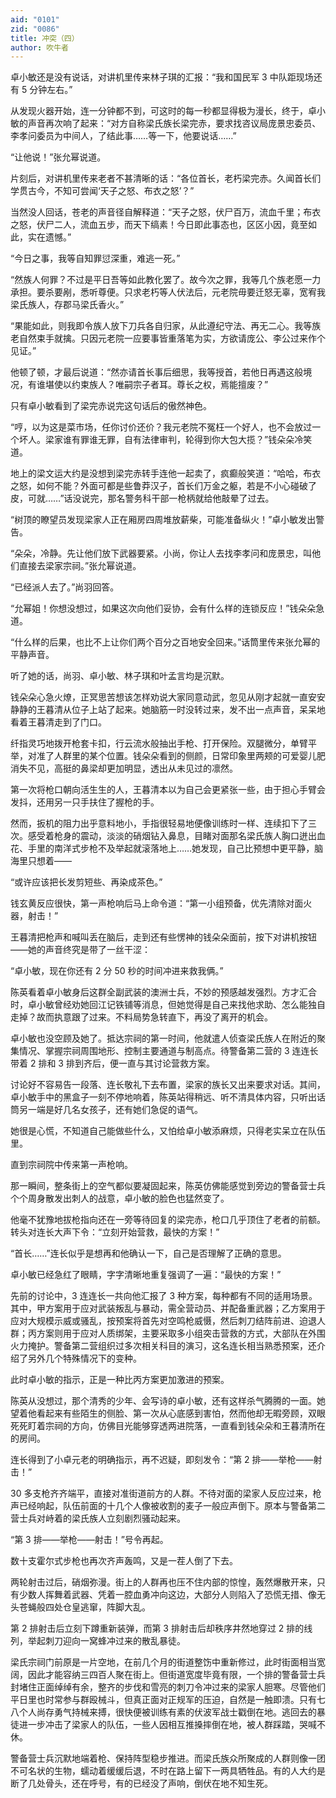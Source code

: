 ```yaml
---
aid: "0101"
zid: "0086"
title: 冲突（四）
author: 吹牛者
---
```


卓小敏还是没有说话，对讲机里传来林子琪的汇报：“我和国民军 3 中队距现场还有 5 分钟左右。”



从发现火器开始，连一分钟都不到，可这时的每一秒都显得极为漫长，终于，卓小敏的声音再次响了起来：“对方自称梁氏族长梁完赤，要求找咨议局庞景忠委员、李孝问委员为中间人，了结此事……等一下，他要说话……”



“让他说！”张允幂说道。



片刻后，对讲机里传来老者不甚清晰的话：“各位首长，老朽梁完赤。久闻首长们学贯古今，不知可尝闻‘天子之怒、布衣之怒’？”



当然没人回话，苍老的声音径自解释道：“天子之怒，伏尸百万，流血千里；布衣之怒，伏尸二人，流血五步，而天下缟素！今日即此事态也，区区小因，竟至如此，实在遗憾。”



“今日之事，我等自知罪愆深重，难逃一死。”



“然族人何罪？不过是平日吾等如此教化罢了。故今次之罪，我等几个族老愿一力承担。要杀要剐，悉听尊便。只求老朽等人伏法后，元老院毋要迁怒无辜，宽宥我梁氏族人，存郡马梁氏香火。”



“果能如此，则我即令族人放下刀兵各自归家，从此遵纪守法、再无二心。我等族老自然束手就擒。只因元老院一应要事皆重落笔为实，方欲请庞公、李公过来作个见证。”



他顿了顿，才最后说道：“然亦请首长事后细思，我等授首，若他日再遇这般境况，有谁堪使以约束族人？唯嗣宗子者耳。尊长之权，焉能擅废？”



只有卓小敏看到了梁完赤说完这句话后的傲然神色。



“哼，以为这是菜市场，任你讨价还价？我元老院不冤枉一个好人，也不会放过一个坏人。梁家谁有罪谁无罪，自有法律审判，轮得到你大包大揽？”钱朵朵冷笑道。



地上的梁文运大约是没想到梁完赤转手连他一起卖了，疯癫般笑道：“哈哈，布衣之怒，如何不能？外面可都是些鲁莽汉子，首长们万金之躯，若是不小心碰破了皮，可就……”话没说完，那名警务科干部一枪柄就给他敲晕了过去。



“树顶的瞭望员发现梁家人正在厢房四周堆放薪柴，可能准备纵火！”卓小敏发出警告。



“朵朵，冷静。先让他们放下武器要紧。小尚，你让人去找李孝问和庞景忠，叫他们直接去梁家宗祠。”张允幂说道。



“已经派人去了。”尚羽回答。



“允幂姐！你想没想过，如果这次向他们妥协，会有什么样的连锁反应！”钱朵朵急道。



“什么样的后果，也比不上让你们两个百分之百地安全回来。”话筒里传来张允幂的平静声音。



听了她的话，尚羽、卓小敏、林子琪和叶孟言均是沉默。



钱朵朵心急火燎，正冥思苦想该怎样劝说大家同意动武，忽见从刚才起就一直安安静静的王暮清从位子上站了起来。她脑筋一时没转过来，发不出一点声音，呆呆地看着王暮清走到了门口。



纤指灵巧地拨开枪套卡扣，行云流水般抽出手枪、打开保险。双腿微分，单臂平举，对准了人群里的某个位置。钱朵朵看到的侧颜，日常印象里两颊的可爱婴儿肥消失不见，高挺的鼻梁却更加明显，透出从未见过的凛然。



第一次将枪口朝向活生生的人，王暮清本以为自己会更紧张一些，由于担心手臂会发抖，还用另一只手扶住了握枪的手。



然而，扳机的阻力出乎意料地小，手指很轻易地便像训练时一样、连续扣下了三次。感受着枪身的震动，淡淡的硝烟钻入鼻息，目睹对面那名梁氏族人胸口迸出血花、手里的南洋式步枪不及举起就滚落地上……她发现，自己比预想中更平静，脑海里只想着——



“或许应该把长发剪短些、再染成茶色。”



钱玄黄反应很快，第一声枪响后马上命令道：“第一小组预备，优先清除对面火器，射击！”



王暮清把枪声和喊叫丢在脑后，走到还有些愣神的钱朵朵面前，按下对讲机按钮——她的声音终究是带了一丝干涩：



“卓小敏，现在你还有 2 分 50 秒的时间冲进来救我俩。”



陈英看着卓小敏身后这群全副武装的澳洲士兵，不妙的预感越发强烈。方才汇合时，卓小敏曾经劝她回江记铁铺等消息，但她觉得是自己来找他求助、怎么能独自走掉？故而执意跟了过来。不料局势急转直下，再没了离开的机会。



卓小敏也没空顾及她了。抵达宗祠的第一时间，他就遣人侦查梁氏族人在附近的聚集情况、掌握宗祠周围地形、控制主要通道与制高点。待警备第二营的 3 连连长带着 2 排和 3 排到齐后，便一直与其讨论营救方案。



讨论好不容易告一段落、连长敬礼下去布置，梁家的族长又出来要求对话。其间，卓小敏手中的黑盒子一刻不停地响着，陈英站得稍远、听不清具体内容，只听出话筒另一端是好几名女孩子，还有她们急促的语气。



她很是心慌，不知道自己能做些什么，又怕给卓小敏添麻烦，只得老实呆立在队伍里。



直到宗祠院中传来第一声枪响。



那一瞬间，整条街上的空气都似要凝固起来，陈英仿佛能感觉到旁边的警备营士兵个个周身散发出刺人的战意，卓小敏的脸色也猛然变了。



他毫不犹豫地拔枪指向还在一旁等待回复的梁完赤，枪口几乎顶住了老者的前额。转头对连长大声下令：“立刻开始营救，最快的方案！”



“首长……”连长似乎是想再和他确认一下，自己是否理解了正确的意思。



卓小敏已经急红了眼睛，字字清晰地重复强调了一遍：“最快的方案！”



先前的讨论中，3 连连长一共向他汇报了 3 种方案，每种都有不同的适用场景。其中，甲方案用于应对武装叛乱与暴动，需全营动员、并配备重武器；乙方案用于应对大规模示威或骚乱，按预案将首先对空鸣枪威慑，然后刺刀结阵前进、迫退人群；丙方案则用于应对人质绑架，主要采取多小组突击营救的方式，大部队在外围火力掩护。警备第二营组织过多次相关科目的演习，这名连长相当熟悉预案，还介绍了另外几个特殊情况下的变种。



此时卓小敏的指示，正是一种比丙方案更加激进的预案。



陈英从没想过，那个清秀的少年、会写诗的卓小敏，还有这样杀气腾腾的一面。她望着他看起来有些陌生的侧脸、第一次从心底感到害怕，然而他却无暇旁顾，双眼死死盯着宗祠的方向，仿佛目光能够穿透两进院落，一直看到钱朵朵和王暮清所在的房间。



连长得到了小卓元老的明确指示，再不迟疑，即刻发令：“第 2 排——举枪——射击！”



30 多支枪齐齐端平，直接对准街道前方的人群。不待对面的梁家人反应过来，枪声已经响起，队伍前面的十几个人像被收割的麦子一般应声倒下。原本与警备第二营士兵对峙着的梁氏族人立刻剧烈骚动起来。



“第 3 排——举枪——射击！”号令再起。



数十支霍尔式步枪也再次齐声轰鸣，又是一茬人倒了下去。



两轮射击过后，硝烟弥漫。街上的人群再也压不住内部的惊惶，轰然爆散开来，只有少数人挥舞着武器、凭着一腔血勇冲向这边，大部分人则陷入了恐慌无措、像无头苍蝇般四处仓皇逃窜，阵脚大乱。

第 2 排射击后立刻下蹲重新装弹，而第 3 排射击后却秩序井然地穿过 2 排的线列，举起刺刀迎向一窝蜂冲过来的散乱暴徒。



梁氏宗祠门前原是一片空地，在前几个月的街道整饬中重新修过，此时街面相当宽阔，因此才能容纳三四百人聚在街上。但街道宽度毕竟有限，一个排的警备营士兵封堵住正面绰绰有余，整齐的步伐和雪亮的刺刀令冲过来的梁家人胆寒。尽管他们平日里也时常参与群殴械斗，但真正面对正规军的压迫，自然是一触即溃。只有七八个人尚存勇气持械来搏，很快便被训练有素的伏波军战士戳倒在地。逃回去的暴徒进一步冲击了梁家人的队伍，一些人因相互推搡摔倒在地，被人群踩踏，哭喊不休。



警备营士兵沉默地端着枪、保持阵型稳步推进。而梁氏族众所聚成的人群则像一团不可名状的生物，蠕动着缓缓后退，不时在路上留下一两具牺牲品。有的人大约是断了几处骨头，还在呼号，有的已经没了声响，倒伏在地不知生死。
